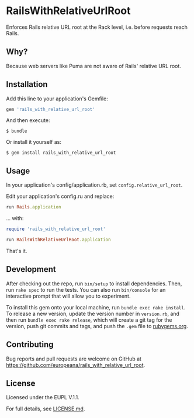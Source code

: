 # RailsWithRelativeUrlRoot

Enforces Rails relative URL root at the Rack level, i.e. before requests reach
Rails.

## Why?

Because web servers like Puma are not aware of Rails' relative URL root.

## Installation

Add this line to your application's Gemfile:

```ruby
gem 'rails_with_relative_url_root'
```

And then execute:

    $ bundle

Or install it yourself as:

    $ gem install rails_with_relative_url_root

## Usage

In your application's config/application.rb, set `config.relative_url_root`.

Edit your application's config.ru and replace:

```ruby
run Rails.application
```

... with:

```ruby
require 'rails_with_relative_url_root'

run RailsWithRelativeUrlRoot.application
```

That's it.

## Development

After checking out the repo, run `bin/setup` to install dependencies. Then, run `rake spec` to run the tests. You can also run `bin/console` for an interactive prompt that will allow you to experiment.

To install this gem onto your local machine, run `bundle exec rake install`. To release a new version, update the version number in `version.rb`, and then run `bundle exec rake release`, which will create a git tag for the version, push git commits and tags, and push the `.gem` file to [rubygems.org](https://rubygems.org).

## Contributing

Bug reports and pull requests are welcome on GitHub at https://github.com/europeana/rails_with_relative_url_root.

## License

Licensed under the EUPL V.1.1.

For full details, see [LICENSE.md](LICENSE.md).
